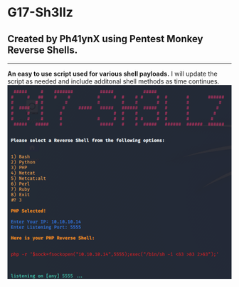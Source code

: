 # G17-Sh3llz

## Created by Ph41ynX using Pentest Monkey Reverse Shells.
-----------------------------------------------------------
**An easy to use script used for various shell payloads.**
I will update the script as needed and include additonal shell methods as time continues.
![shellz](/Images/G17-Sh3llz_2.png)
